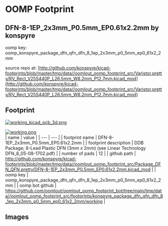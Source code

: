 # OOMP Footprint  
## DFN-8-1EP_2x3mm_P0.5mm_EP0.61x2.2mm  by konspyre  
  
oomp key: oomp_konspyre_package_dfn_qfn_dfn_8_1ep_2x3mm_p0_5mm_ep0_61x2_2mm  
  
source repo at: [http://github.com/konspyre/kicad-footprints/blob/master/tmp/data//oomlout_oomp_footprint_src/Varistor.pretty/RV_Rect_V25S440P_L26.5mm_W8.2mm_P12.7mm.kicad_mod](http://github.com/konspyre/kicad-footprints/blob/master/tmp/data//oomlout_oomp_footprint_src/Varistor.pretty/RV_Rect_V25S440P_L26.5mm_W8.2mm_P12.7mm.kicad_mod)  
## Footprint  
  
[![working_kicad_pcb_3d.png](working_kicad_pcb_3d_600.png)](working_kicad_pcb_3d.png)  
  
[![working.png](working_600.png)](working.png)  
| name | value | 
| --- | --- | 
| footprint name | DFN-8-1EP_2x3mm_P0.5mm_EP0.61x2.2mm | 
| footprint description | DDB Package; 8-Lead Plastic DFN (3mm x 2mm) (see Linear Technology DFN_8_05-08-1702.pdf) | 
| number of pads | 12 | 
| github path | http://github.com/konspyre/kicad-footprints/blob/master/tmp/data//oomlout_oomp_footprint_src/Package_DFN_QFN.pretty/DFN-8-1EP_2x3mm_P0.5mm_EP0.61x2.2mm.kicad_mod | 
| oomp key | oomp_konspyre_package_dfn_qfn_dfn_8_1ep_2x3mm_p0_5mm_ep0_61x2_2mm | 
| oomp bot github | https://github.com/oomlout/oomlout_oomp_footprint_bot/tree/main/tmp/data//oomlout_oomp_footprint_src/footprints/konspyre_package_dfn_qfn_dfn_8_1ep_2x3mm_p0_5mm_ep0_61x2_2mm/working | 
## Images  
